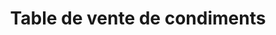 ---
title: "Table de vente de condiments"
url: /macenta/table-de-vente-de-condiments/
shop: commodité
---